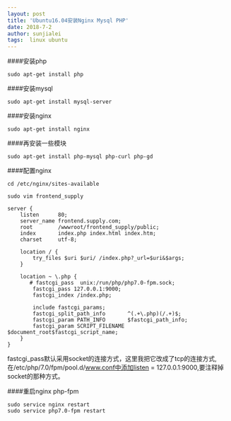 ```yaml
---
layout: post
title: 'Ubuntu16.04安装Nginx Mysql PHP'
date: 2018-7-2
author: sunjialei
tags:  linux ubuntu
---
```


####安装php

```
sudo apt-get install php
```

####安装mysql

```
sudo apt-get install mysql-server
```

####安装nginx

```
sudo apt-get install nginx
```

####再安装一些模块

```
sudo apt-get install php-mysql php-curl php-gd
```

####配置nginx
```
cd /etc/nginx/sites-available

sudo vim frontend_supply
```

```
server {
    listen      80;
    server_name frontend.supply.com;
    root        /wwwroot/frontend_supply/public;
    index       index.php index.html index.htm;
    charset     utf-8;

    location / {
        try_files $uri $uri/ /index.php?_url=$uri&$args;
    }

    location ~ \.php {
       # fastcgi_pass  unix:/run/php/php7.0-fpm.sock;
        fastcgi_pass 127.0.0.1:9000;
        fastcgi_index /index.php;

        include fastcgi_params;
        fastcgi_split_path_info       ^(.+\.php)(/.+)$;
        fastcgi_param PATH_INFO       $fastcgi_path_info;
        fastcgi_param SCRIPT_FILENAME $document_root$fastcgi_script_name;
    }
}
```
fastcgi_pass默认采用socket的连接方式，这里我把它改成了tcp的连接方式,在/etc/php/7.0/fpm/pool.d/www.conf中添加listen = 127.0.0.1:9000,要注释掉socket的那种方式。


####重启nginx php-fpm
```
sudo service nginx restart
sudo service php7.0-fpm restart
```